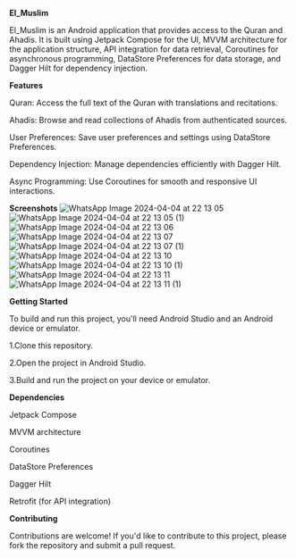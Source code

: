 **El_Muslim**

El_Muslim is an Android application that provides access to the Quran and Ahadis. It is built using Jetpack Compose for the UI, MVVM architecture for the application structure, API integration for data retrieval, Coroutines for asynchronous programming, DataStore Preferences for data storage, and Dagger Hilt for dependency injection.

**Features**

Quran: Access the full text of the Quran with translations and recitations.

Ahadis: Browse and read collections of Ahadis from authenticated sources.

User Preferences: Save user preferences and settings using DataStore Preferences.

Dependency Injection: Manage dependencies efficiently with Dagger Hilt.

Async Programming: Use Coroutines for smooth and responsive UI interactions.

**Screenshots**
![WhatsApp Image 2024-04-04 at 22 13 05](https://github.com/AbdallahAlsayed744/El_Muslim/assets/127777039/dc4bd80a-e766-4ab1-8e3f-c14117ac1ab0)
![WhatsApp Image 2024-04-04 at 22 13 05 (1)](https://github.com/AbdallahAlsayed744/El_Muslim/assets/127777039/b2d73a85-5741-4771-a074-8a93edecdf48)
![WhatsApp Image 2024-04-04 at 22 13 06](https://github.com/AbdallahAlsayed744/El_Muslim/assets/127777039/390b1045-29c3-4b35-9227-ebb302554291)
![WhatsApp Image 2024-04-04 at 22 13 07](https://github.com/AbdallahAlsayed744/El_Muslim/assets/127777039/35c568e3-33b8-4d5a-8f30-65b2ed9a82f0)
![WhatsApp Image 2024-04-04 at 22 13 07 (1)](https://github.com/AbdallahAlsayed744/El_Muslim/assets/127777039/fa436f6a-9345-4cc2-af31-efd0549d9847)
![WhatsApp Image 2024-04-04 at 22 13 10](https://github.com/AbdallahAlsayed744/El_Muslim/assets/127777039/6863d29d-2069-47c8-9c13-4d5a355ac866)
![WhatsApp Image 2024-04-04 at 22 13 10 (1)](https://github.com/AbdallahAlsayed744/El_Muslim/assets/127777039/720aaf4b-b70a-4bfc-9f97-9699992621bc)
![WhatsApp Image 2024-04-04 at 22 13 11](https://github.com/AbdallahAlsayed744/El_Muslim/assets/127777039/b9c26985-7e5e-44b2-b8a4-6259a8a62238)
![WhatsApp Image 2024-04-04 at 22 13 11 (1)](https://github.com/AbdallahAlsayed744/El_Muslim/assets/127777039/ff5ddf49-6118-4c18-982f-04090acdbf5f)

**Getting Started**

To build and run this project, you'll need Android Studio and an Android device or emulator.

1.Clone this repository.

2.Open the project in Android Studio.

3.Build and run the project on your device or emulator.




**Dependencies**

Jetpack Compose

MVVM architecture

Coroutines

DataStore Preferences

Dagger Hilt

Retrofit (for API integration)



**Contributing**

Contributions are welcome! If you'd like to contribute to this project, please fork the repository and submit a pull request.
